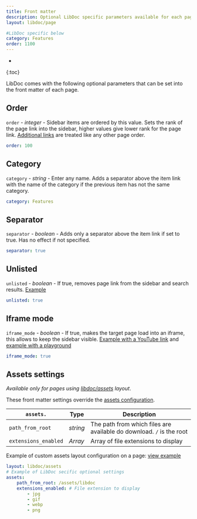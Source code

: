 ```yaml
---
title: Front matter
description: Optional LibDoc specific parameters available for each page.
layout: libdoc/page

#LibDoc specific below
category: Features
order: 1100
---
```

* 
{:toc}

LibDoc comes with the following optional parameters that can be set into the front matter of each page.

## Order

`order` - *integer* - Sidebar items are ordered by this value. Sets the rank of the page link into the sidebar, higher values give lower rank for the page link. [Additional links](libdoc-config.html#sidebar) are treated like any other page order.

```yaml
order: 100
```

## Category

`category` - *string* - Enter any name. Adds a separator above the item link with the name of the category if the previous item has not the same category.

```yaml
category: Features
```

## Separator

`separator` - *boolean* - Adds only a separator above the item link if set to true. Has no effect if not specified.

```yaml
separator: true
```

## Unlisted

`unlisted` - *boolean* - If true, removes page link from the sidebar and search results. [Example](libdoc-unlisted.html)

```yaml
unlisted: true
```

## Iframe mode

`iframe_mode` - *boolean* - If true, makes the target page load into an iframe, this allows to keep the sidebar visible. [Example with a YouTube link](libdoc/iframe.html?src=https://www.youtube.com/embed/iWowJBRMtpc) and [example with a playground](libdoc/iframe.html?src={{site.url}}{{site.baseurl}}/libdoc-layout-playground-iframe.html)

```yaml
iframe_mode: true
```

## Assets settings

*Available only for pages using [libdoc/assets](libdoc-layouts.html#assets) layout*.

These front matter settings override the [assets configuration](libdoc-config.html#assets).

| `assets.` | Type | Description |
| - | - | - |
| `path_from_root` | *string* | The path from which files are available do download. `/` is the root |
| `extensions_enabled` | *Array* | Array of file extensions to display |

Example of custom assets layout configuration on a page: [view example](libdoc-layout-assets-alt.html)

```yaml
layout: libdoc/assets
# Example of LibDoc secific optional settings
assets:
    path_from_root: /assets/libdoc
    extensions_enabled: # File extension to display
        - jpg
        - gif
        - webp
        - png
```

